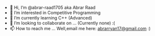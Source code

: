 - 👋 Hi, I’m @abrar-raad1705 aka Abrar Raad
- 👀 I’m interested in Competitive Programming
- 🌱 I’m currently learning C++ (Advanced)
- 💞️ I’m looking to collaborate on ... (Currently none) :(
- 📫 How to reach me ... Well,email me here: abrarryan17@gmail.com :)

<!---
abrar-raad1705/abrar-raad1705 is a ✨ special ✨ repository because its `README.md` (this file) appears on your GitHub profile.
You can click the Preview link to take a look at your changes.
--->

